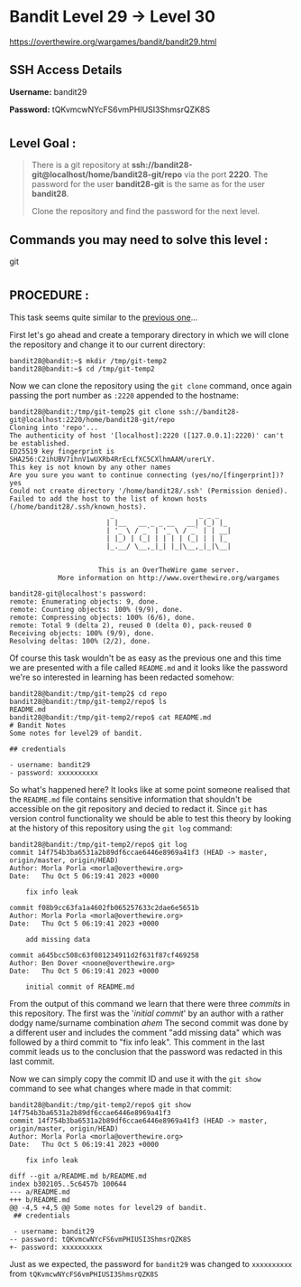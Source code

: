 # Bandit Level 29 -> Level 30 #

https://overthewire.org/wargames/bandit/bandit29.html

## SSH Access Details ##
**Username:**  bandit29

**Password:**  tQKvmcwNYcFS6vmPHIUSI3ShmsrQZK8S

#

## Level Goal : ##
>There is a git repository at **ssh://bandit28-git@localhost/home/bandit28-git/repo** via the port **2220**. The password for the user **bandit28-git** is the same as for the user **bandit28**.
>
>Clone the repository and find the password for the next level.



## Commands you may need to solve this level : ##
git

#  
## PROCEDURE : ##

This task seems quite similar to the [previous one](Level27%20->%20Level28.md)...

First let's go ahead and create a temporary directory in which we will clone the repository and change it to our current directory:

```console
bandit28@bandit:~$ mkdir /tmp/git-temp2
bandit28@bandit:~$ cd /tmp/git-temp2
```

Now we can clone the repository using the `git clone` command, once again passing the port number as `:2220` appended to the hostname:

```console
bandit28@bandit:/tmp/git-temp2$ git clone ssh://bandit28-git@localhost:2220/home/bandit28-git/repo
Cloning into 'repo'...
The authenticity of host '[localhost]:2220 ([127.0.0.1]:2220)' can't be established.
ED25519 key fingerprint is SHA256:C2ihUBV7ihnV1wUXRb4RrEcLfXC5CXlhmAAM/urerLY.
This key is not known by any other names
Are you sure you want to continue connecting (yes/no/[fingerprint])? yes
Could not create directory '/home/bandit28/.ssh' (Permission denied).
Failed to add the host to the list of known hosts (/home/bandit28/.ssh/known_hosts).
                         _                     _ _ _
                        | |__   __ _ _ __   __| (_) |_
                        | '_ \ / _` | '_ \ / _` | | __|
                        | |_) | (_| | | | | (_| | | |_
                        |_.__/ \__,_|_| |_|\__,_|_|\__|


                      This is an OverTheWire game server.
            More information on http://www.overthewire.org/wargames

bandit28-git@localhost's password:
remote: Enumerating objects: 9, done.
remote: Counting objects: 100% (9/9), done.
remote: Compressing objects: 100% (6/6), done.
remote: Total 9 (delta 2), reused 0 (delta 0), pack-reused 0
Receiving objects: 100% (9/9), done.
Resolving deltas: 100% (2/2), done.
```


Of course this task wouldn't be as easy as the previous one and this time we are presented with a file called `README.md` and it looks like the password we're so interested in learning has been redacted somehow:

```console
bandit28@bandit:/tmp/git-temp2$ cd repo
bandit28@bandit:/tmp/git-temp2/repo$ ls
README.md
bandit28@bandit:/tmp/git-temp2/repo$ cat README.md
# Bandit Notes
Some notes for level29 of bandit.

## credentials

- username: bandit29
- password: xxxxxxxxxx
```

So what's happened here?  It looks like at some point someone realised that the `README.md` file contains sensitive information that shouldn't be accessible on the git repository and decied to redact it.  Since `git` has version control functionality we should be able to test this theory by looking at the history of this repository using the `git log` command:


```console
bandit28@bandit:/tmp/git-temp2/repo$ git log
commit 14f754b3ba6531a2b89df6ccae6446e8969a41f3 (HEAD -> master, origin/master, origin/HEAD)
Author: Morla Porla <morla@overthewire.org>
Date:   Thu Oct 5 06:19:41 2023 +0000

    fix info leak

commit f08b9cc63fa1a4602fb065257633c2dae6e5651b
Author: Morla Porla <morla@overthewire.org>
Date:   Thu Oct 5 06:19:41 2023 +0000

    add missing data

commit a645bcc508c63f081234911d2f631f87cf469258
Author: Ben Dover <noone@overthewire.org>
Date:   Thu Oct 5 06:19:41 2023 +0000

    initial commit of README.md
```

From the output of this command we learn that there were three *commits* in this repository.  The first was the '*initial commit*' by an author with a rather dodgy name/surname combination *ahem*
The second commit was done by a different user and includes the comment "add missing data" which was followed by a third commit to "fix info leak".  This comment in the last commit leads us to the conclusion that the password was redacted in this last commit.  

Now we can simply copy the commit ID and use it with the `git show` command to see what changes where made in that commit:

```console
bandit28@bandit:/tmp/git-temp2/repo$ git show 14f754b3ba6531a2b89df6ccae6446e8969a41f3
commit 14f754b3ba6531a2b89df6ccae6446e8969a41f3 (HEAD -> master, origin/master, origin/HEAD)
Author: Morla Porla <morla@overthewire.org>
Date:   Thu Oct 5 06:19:41 2023 +0000

    fix info leak

diff --git a/README.md b/README.md
index b302105..5c6457b 100644
--- a/README.md
+++ b/README.md
@@ -4,5 +4,5 @@ Some notes for level29 of bandit.
 ## credentials

 - username: bandit29
-- password: tQKvmcwNYcFS6vmPHIUSI3ShmsrQZK8S
+- password: xxxxxxxxxx
```

Just as we expected, the password for `bandit29` was changed to `xxxxxxxxxx` from `tQKvmcwNYcFS6vmPHIUSI3ShmsrQZK8S`
